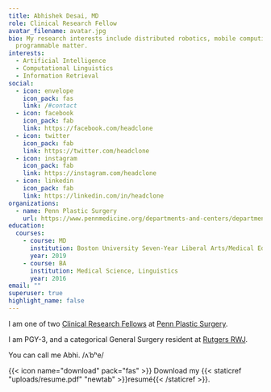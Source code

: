 ```yaml
---
title: Abhishek Desai, MD
role: Clinical Research Fellow
avatar_filename: avatar.jpg
bio: My research interests include distributed robotics, mobile computing and
  programmable matter.
interests:
  - Artificial Intelligence
  - Computational Linguistics
  - Information Retrieval
social:
  - icon: envelope
    icon_pack: fas
    link: /#contact
  - icon: facebook
    icon_pack: fab
    link: https://facebook.com/headclone
  - icon: twitter
    icon_pack: fab
    link: https://twitter.com/headclone
  - icon: instagram
    icon_pack: fab
    link: https://instagram.com/headclone
  - icon: linkedin
    icon_pack: fab
    link: https://linkedin.com/in/headclone
organizations:
  - name: Penn Plastic Surgery
    url: https://www.pennmedicine.org/departments-and-centers/department-of-surgery/surgery-divisions/plastic-surgery
education:
  courses:
    - course: MD
      institution: Boston University Seven-Year Liberal Arts/Medical Education Program
      year: 2019
    - course: BA
      institution: Medical Science, Linguistics
      year: 2016
email: ""
superuser: true
highlight_name: false
---
```

I am one of two [Clinical Research Fellows](http://www.uphs.upenn.edu/surgery/research/Plastic_Surgery/fellowship.html) at [Penn Plastic Surgery](https://www.pennmedicine.org/departments-and-centers/department-of-surgery/surgery-divisions/plastic-surgery).

I am PGY-3, and a categorical General Surgery resident at [Rutgers RWJ](https://rwjms.rutgers.edu/departments/surgery/divisions/other/division-of-general-surgery/residency/about-the-program).

You can call me Abhi. /ʌˈbʰe/

{{< icon name="download" pack="fas" >}} Download my {{< staticref "uploads/resume.pdf" "newtab" >}}resumé{{< /staticref >}}.